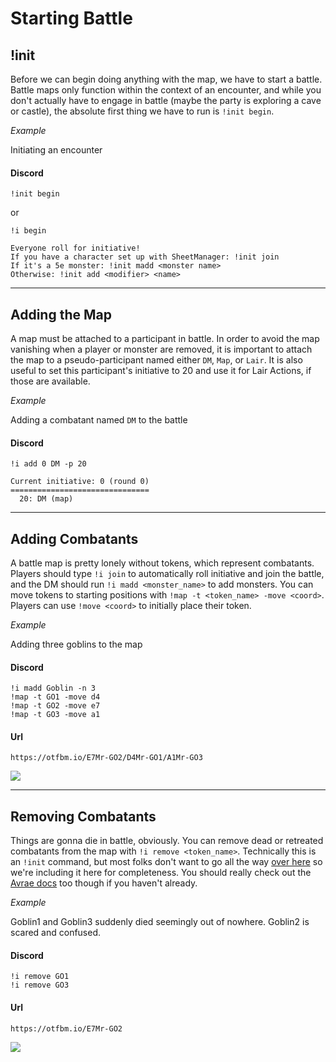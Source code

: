 # Starting Battle

## !init

Before we can begin doing anything with the map, we have to start a battle. Battle maps only function within the context of an encounter, and while you don't actually have to engage in battle (maybe the party is exploring a cave or castle), the absolute first thing we have to run is `!init begin`.

_*Example*_

Initiating an encounter

<!-- tabs:start -->

#### **Discord**

```
!init begin
```

or

```
!i begin
```

<!-- tabs:end -->

```
Everyone roll for initiative!
If you have a character set up with SheetManager: !init join
If it's a 5e monster: !init madd <monster name>
Otherwise: !init add <modifier> <name>
```

---

## Adding the Map

A map must be attached to a participant in battle. In order to avoid the map vanishing when a player or monster are removed, it is important to attach the map to a pseudo-participant named either `DM`, `Map`, or `Lair`. It is also useful to set this participant's initiative to 20 and use it for Lair Actions, if those are available.

_*Example*_

Adding a combatant named `DM` to the battle

<!-- tabs:start -->

#### **Discord**

```
!i add 0 DM -p 20
```

<!-- tabs:end -->

```
Current initiative: 0 (round 0)
===============================
  20: DM (map)
```

---

## Adding Combatants

A battle map is pretty lonely without tokens, which represent combatants. Players should type `!i join` to automatically roll initiative and join the battle, and the DM should run `!i madd <monster_name>` to add monsters. You can move tokens to starting positions with `!map -t <token_name> -move <coord>`. Players can use `!move <coord>` to initially place their token.

_*Example*_

Adding three goblins to the map

<!-- tabs:start -->

#### **Discord**

```
!i madd Goblin -n 3
!map -t GO1 -move d4
!map -t GO2 -move e7
!map -t GO3 -move a1
```

#### **Url**

```
https://otfbm.io/E7Mr-GO2/D4Mr-GO1/A1Mr-GO3
```

<!-- tabs:end -->

![](https://otfbm.io/E7Mr-GO2/D4Mr-GO1/A1Mr-GO3)

---

## Removing Combatants

Things are gonna die in battle, obviously. You can remove dead or retreated combatants from the map with `!i remove <token_name>`. Technically this is an `!init` command, but most folks don't want to go all the way [over here](https://avrae.readthedocs.io/en/latest/cheatsheets/dm_combat.html#removing-from-combat) so we're including it here for completeness. You should really check out the [Avrae docs](https://avrae.readthedocs.io/en/latest/index.html) too though if you haven't already.

_*Example*_

Goblin1 and Goblin3 suddenly died seemingly out of nowhere. Goblin2 is scared and confused.

<!-- tabs:start -->

#### **Discord**

```
!i remove GO1
!i remove GO3
```

#### **Url**

```
https://otfbm.io/E7Mr-GO2
```

<!-- tabs:end -->

![](https://otfbm.io/E7Mr-GO2)
